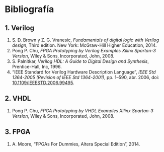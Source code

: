# Bibliografía

## 1. Verilog

1. S. D. Brown y Z. G. Vranesic, *Fundamentals of digital logic with Verilog design*, Third edition. New York: McGraw-Hill Higher Education, 2014.
2. Pong P. Chu, *FPGA Prototyping by Verilog Examples Xilinx Spartan-3 Version*, Wiley & Sons, Incorporated, John, 2008.
3. S. Palnitkar, *Verilog HDL: A Guide to Digital Design and Synthesis*, Prentice-Hall, Inc, 1996.
4. “IEEE Standard for Verilog Hardware Description Language”, *IEEE Std 1364-2005 (Revision of IEEE Std 1364-2001)*, pp. 1–590, abr. 2006, doi: [10.1109/IEEESTD.2006.99495](https://doi.org/10.1109/IEEESTD.2006.99495).

## 2. VHDL

1. Pong P. Chu, *FPGA Prototyping by VHDL Examples Xilinx Spartan-3 Version*, Wiley & Sons, Incorporated, John, 2008.

## 3. FPGA

1. A. Moore, “FPGAs For Dummies, Altera Special Edition”, 2014.



